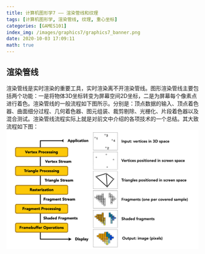 ```yaml
---
title: 计算机图形学7 —— 渲染管线和纹理 
tags: [计算机图形学, 渲染管线, 纹理, 重心坐标]
categories: [GAMES101]
index_img: /images/graphics7/graphics7_banner.png
date: 2020-10-03 17:09:11
math: true
---
```


## 渲染管线
渲染管线是实时渲染的重要工具，实时渲染离不开渲染管线。图形渲染管线主要包括两个功能：一是将物体3D坐标转变为屏幕空间2D坐标，二是为屏幕每个像素点进行着色。渲染管线的一般流程如下图所示。分别是：顶点数据的输入、顶点着色器、曲面细分过程、几何着色器、图元组装、裁剪剔除、光栅化、片段着色器以及混合测试。渲染管线流程实际上就是对前文中介绍的各项技术的一个总结。其大致流程如下图：
![](/images/graphics7/graphics7_banner.png)
